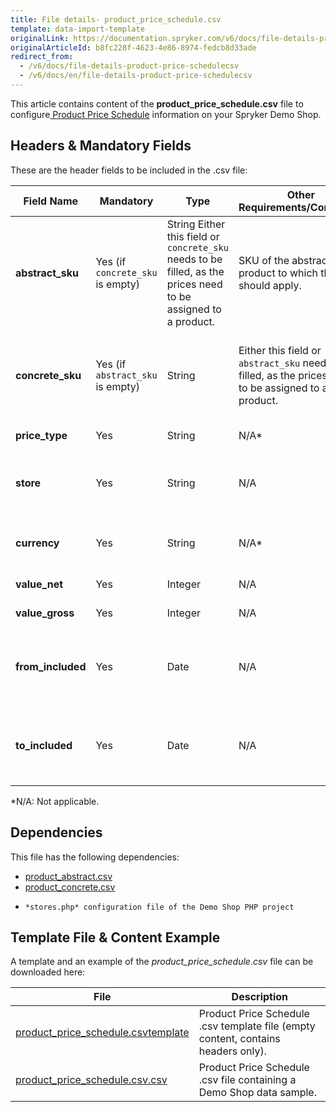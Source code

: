 ```yaml
---
title: File details- product_price_schedule.csv
template: data-import-template
originalLink: https://documentation.spryker.com/v6/docs/file-details-product-price-schedulecsv
originalArticleId: b8fc228f-4623-4e86-8974-fedcb8d33ade
redirect_from:
  - /v6/docs/file-details-product-price-schedulecsv
  - /v6/docs/en/file-details-product-price-schedulecsv
---
```


This article contains content of the **product_price_schedule.csv** file to configure[ Product Price Schedule](/docs/scos/user/features/{{page.version}}/scheduled-prices-feature-overview.html) information on your Spryker Demo Shop.

## Headers & Mandatory Fields
These are the header fields to be included in the .csv file:

| Field Name | Mandatory | Type | Other Requirements/Comments | Description |
| --- | --- | --- | --- | --- |
| **abstract_sku** | Yes (if `concrete_sku` is empty) | String Either this field or `concrete_sku` needs to be filled, as the prices need to be assigned to a product. | SKU of the abstract product to which the price should apply. |
| **concrete_sku** | Yes (if `abstract_sku` is empty) | String |Either this field or `abstract_sku` needs to be filled, as the prices need to be assigned to a product. | SKU of the concrete product to which the price should apply. |
| **price_type** | Yes | String |N/A* | Defines the price type. |
| **store** | Yes | String |N/A | Store to which this price should apply. |
| **currency** | Yes | String |N/A* | Defines in which currency the price is. |
| **value_net** | Yes | Integer |N/A | Sets the net price. |
| **value_gross** | Yes | Integer |N/A | Sets the gross price. |
| **from_included** | Yes | Date |N/A | Sets the date from which these price conditions are valid. |
| **to_included** | Yes | Date |N/A | Sets the date to which these price conditions are valid. |
*N/A: Not applicable.

## Dependencies

This file has the following dependencies:
* [product_abstract.csv](/docs/scos/dev/data-import/{{page.version}}/data-import-categories/catalog-setup/products/file-details-product-abstract.csv.html)
* [product_concrete.csv](/docs/scos/dev/data-import/{{page.version}}/data-import-categories/catalog-setup/products/file-details-product-concrete.csv.html)
*     *stores.php* configuration file of the Demo Shop PHP project

## Template File & Content Example
A template and an example of the *product_price_schedule.csv*  file can be downloaded here:

| File | Description |
| --- | --- |
| [product_price_schedule.csvtemplate](https://spryker.s3.eu-central-1.amazonaws.com/docs/Developer+Guide/Back-End/Data+Manipulation/Data+Ingestion/Data+Import/Data+Import+Categories/Catalog+Setup/Pricing/Template+product_price_schedule.csv) | Product Price Schedule .csv template file (empty content, contains headers only). |
| [product_price_schedule.csv.csv](https://spryker.s3.eu-central-1.amazonaws.com/docs/Developer+Guide/Back-End/Data+Manipulation/Data+Ingestion/Data+Import/Data+Import+Categories/Catalog+Setup/Pricing/product_price_schedule.csv) | Product Price Schedule .csv file containing a Demo Shop data sample. |
